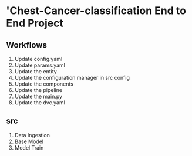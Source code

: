 # 'Chest-Cancer-classification End to  End Project 

## Workflows
1. Update config.yaml
2. Update params.yaml
3. Update the entity
4. Update the configuration manager in src config
5. Update the components
6. Update the pipeline
7. Update the main.py
8. Update the dvc.yaml

## src
1. Data Ingestion
2. Base Model
3. Model Train
